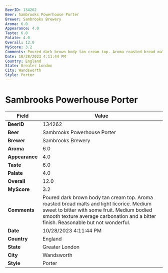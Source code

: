 ```yaml
---
BeerID: 134262
Beer: Sambrooks Powerhouse Porter
Brewer: Sambrooks Brewery
Aroma: 6.0
Appearance: 4.0
Taste: 6.0
Palate: 4.0
Overall: 12.0
MyScore: 3.2
Comments: Poured dark brown body tan cream top. Aroma roasted bread malts and light licorice. Medium sweet to bitter with some fruit. Medium bodied smooth texture average carbonation and a bitter finish. Reasonable but not wonderful.
Date: 10/28/2023 4:11:44 PM
Country: England
State: Greater London
City: Wandsworth
Style: Porter
---
```


# Sambrooks Powerhouse Porter

| Field         | Value |
|---------------|-------|
| **BeerID** | 134262 |
| **Beer** | Sambrooks Powerhouse Porter |
| **Brewer** | Sambrooks Brewery |
| **Aroma** | 6.0 |
| **Appearance** | 4.0 |
| **Taste** | 6.0 |
| **Palate** | 4.0 |
| **Overall** | 12.0 |
| **MyScore** | 3.2 |
| **Comments** | Poured dark brown body tan cream top. Aroma roasted bread malts and light licorice. Medium sweet to bitter with some fruit. Medium bodied smooth texture average carbonation and a bitter finish. Reasonable but not wonderful. |
| **Date** | 10/28/2023 4:11:44 PM |
| **Country** | England |
| **State** | Greater London |
| **City** | Wandsworth |
| **Style** | Porter |

